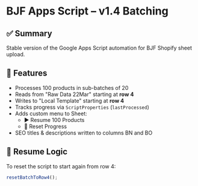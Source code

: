 # BJF Apps Script – v1.4 Batching

## ✅ Summary
Stable version of the Google Apps Script automation for BJF Shopify sheet upload.

## 🔧 Features
- Processes 100 products in sub-batches of 20
- Reads from "Raw Data 22Mar" starting at **row 4**
- Writes to "Local Template" starting at **row 4**
- Tracks progress via `ScriptProperties` (`lastProcessed`)
- Adds custom menu to Sheet: 
  - ▶ Resume 100 Products
  - 🔁 Reset Progress
- SEO titles & descriptions written to columns BN and BO

## 🔁 Resume Logic
To reset the script to start again from row 4:
```js
resetBatchToRow4();
